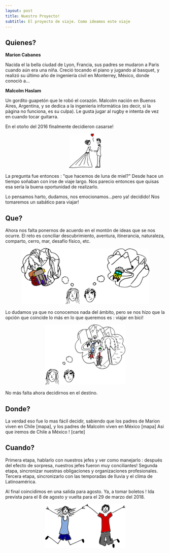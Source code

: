 ```yaml
---
layout: post
title: Nuestro Proyecto!
subtitle: El proyecto de viaje. Como ideamos este viaje
---
```


## Quienes?

**Marion Cabanes**

Nacida el la bella ciudad de Lyon, Francia, sus padres se mudaron a Parìs cuando aún era una niña. 
Creció tocando el piano y jugando al basquet, y realizó su último año de ingeniería civil en Monterrey, México, donde conociò a...

**Malcolm Haslam**

Un gordito guapetón que le robó el corazón. Malcolm nación en Buenos Aires, Argentina, y se dedica a la ingenierìa informàtica (es decir, si la pàgina no funciona, es su culpa).
Le gusta jugar al rugby e intenta de vez en cuando tocar guitarra. 

En el otoño del 2016 finalmente decidieron casarse!

<p style="
    margin: auto;
    width: 20%;
	">
	<img id="project-novios" src="/img/designs/project/novios.svg" alt="Drawing" style="/* width: 25%; */padding: 0;">
</p>

La pregunta fue entonces : "que hacemos de luna de miel?"
Desde hace un tiempo soñaban con irse de viaje largo. Nos parecio entonces que quisas esa sería la buena oportunidad de realizarlo.

Lo pensamos harto, dudamos, nos emocionamos...pero ya! decidido! Nos tomaremos un sabático para viajar!


## Que?

Ahora nos falta ponernos de acuerdo en el montón de ideas que se nos ocurre.
El reto es conciliar descubrimiento, aventura, itinerancia, naturaleza, comparto, cerro, mar, desafío físico, etc.
<p style="
    margin: auto;
    width: 80%;
	">
	<img src="/img/designs/project/marionymalcolmthinking.svg" alt="Drawing"/>
</p>

Lo dudamos ya que no conocemos nada del ámbito, pero se nos hizo que la opción que coincide lo más en lo que queremos es : viajar en bici!

<p style="
    margin: auto;
    width: 50%;
	">
	<img src="/img/designs/project/marionymalcolmthinking2.svg" alt="Drawing"/>
</p>

No más falta ahora decidirnos en el destino.

## Donde?

La verdad eso fue lo mas fácil decidir, sabiendo que los padres de Marion viven en Chile [mapa], y los padres de Malcolm viven en México [mapa]
Asi que iremos de Chile a México !
[carte]

## Cuando?

Primera etapa, hablarlo con nuestros jefes y ver como manejarlo : después del efecto de sorpresa, nuestros jefes fueron muy conciliantes!
Segunda etapa, sincronizar nuestras obligaciones y organizaciones profesionales.
Tercera etapa, sincronizarlo con las temporadas de lluvia y el clima de Latinoamérica.

Al final coincidimos en una salida para agosto. Ya, a tomar boletos !
Ida prevista para el 8 de agosto y vuelta para el 29 de marzo del 2018.

<p style="
    margin: auto;
    width: 50%;
	">
	<img src="/img/designs/project/marionymalcolm.svg" alt="Drawing"/>
</p>


